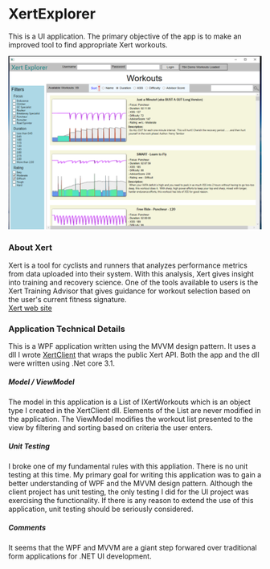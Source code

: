 # XertExplorer
This is a UI application. The primary objective of the app is to make an improved tool to find appropriate Xert workouts. 

![](Images/ScreenShot.PNG)

### About Xert
Xert is a tool for cyclists and runners that analyzes performance metrics from data uploaded into their system. With this analysis, Xert gives insight into training and recovery science. One of the tools  available to users is the Xert Training Advisor that gives guidance for workout selection based on the user's current fitness signature.   
[Xert web site](https://www.xertonline.com/)

### Application Technical Details
This is a WPF application written using the MVVM design pattern. It uses a dll I wrote [XertClient](https://github.com/ccuddohy/XertClient) that wraps the public
Xert API. Both the app and the dll were written using .Net core 3.1. 

##### Model / ViewModel
The model in this application is a List of IXertWorkouts which is an object type I created in the XertClient dll. Elements of the List are never modified in the application. The ViewModel modifies the workout list presented to the view by filtering and sorting based on criteria the user enters. 

##### Unit Testing
I broke one of my fundamental rules with this appliation. There is no unit testing at this time. My primary goal for writing this application was to gain a better understanding of WPF and the MVVM design pattern. Although the client project has unit testing, the only testing I did for the UI project was exercising the functionality. If there is any reason to extend the use of this application, unit testing should be seriously considered.

##### Comments
It seems that the WPF and MVVM are a giant step forwared over traditional form applications for .NET UI development.

